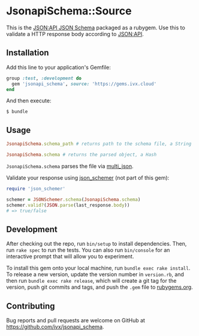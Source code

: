 # JsonapiSchema::Source

This is the [JSON:API JSON Schema](http://jsonapi.org/schema) packaged as a rubygem.
Use this to validate a HTTP response body according to [JSON:API](http://jsonapi.org).

## Installation

Add this line to your application's Gemfile:

```ruby
group :test, :development do
  gem 'jsonapi_schema', source: 'https://gems.ivx.cloud'
end
```

And then execute:

    $ bundle

## Usage

```ruby
JsonapiSchema.schema_path # returns path to the schema file, a String

JsonapiSchema.schema # returns the parsed object, a Hash
```

`JsonapiSchema.schema` parses the file via [multi_json](https://rubygems.org/gems/multi_json).

Validate your response using [json_schemer](http://rubygems.org/gems/json_schemer) (not part of this gem):

```ruby
require 'json_schemer'

schemer = JSONSchemer.schema(JsonapiSchema.schema)
schemer.valid?(JSON.parse(last_response.body))
# => true/false
```

## Development

After checking out the repo, run `bin/setup` to install dependencies. Then, run `rake spec` to run the tests. You can also run `bin/console` for an interactive prompt that will allow you to experiment.

To install this gem onto your local machine, run `bundle exec rake install`. To release a new version, update the version number in `version.rb`, and then run `bundle exec rake release`, which will create a git tag for the version, push git commits and tags, and push the `.gem` file to [rubygems.org](https://rubygems.org).

## Contributing

Bug reports and pull requests are welcome on GitHub at https://github.com/ivx/jsonapi_schema.
